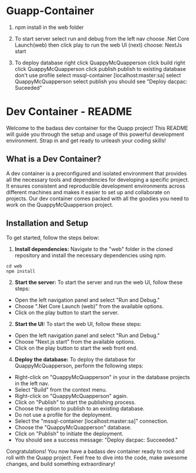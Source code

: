 # Guapp-Container
1. npm install in the web folder
2. To start server
    select run and debug from the left nav
    choose .Net Core Launch(web)
    then click play
    to run the web UI (next)
    choose: NextJs start

3. To deploy database
right click QuappyMcQuapperson
click build
right click QuappyMcQuapperson
click publish
    publish to existing database
    don't use profile
    select mssql-container [localhost:master:sa]
    select QuappyMcQuapperson
    select publish
    you should see "Deploy dacpac: Suceeded"
    

# Dev Container - README

Welcome to the badass dev container for the Quapp project! This README will guide you through the setup and usage of this powerful development environment. Strap in and get ready to unleash your coding skills!

## What is a Dev Container?

A dev container is a preconfigured and isolated environment that provides all the necessary tools and dependencies for developing a specific project. It ensures consistent and reproducible development environments across different machines and makes it easier to set up and collaborate on projects. Our dev container comes packed with all the goodies you need to work on the QuappyMcQuapperson project.

## Installation and Setup

To get started, follow the steps below:

1. **Install dependencies:** Navigate to the "web" folder in the cloned repository and install the necessary dependencies using npm.

```shell
cd web
npm install
```

2. **Start the server:** To start the server and run the web UI, follow these steps:

- Open the left navigation panel and select "Run and Debug."
- Choose ".Net Core Launch (web)" from the available options.
- Click on the play button to start the server.

2. **Start the UI:** To start the web UI, follow these steps:

- Open the left navigation panel and select "Run and Debug."
- Choose "Next.js start" from the available options.
- Click on the play button to start the web front end.

4. **Deploy the database:** To deploy the database for QuappyMcQuapperson, perform the following steps:

- Right-click on "QuappyMcQuapperson" in your in the database projects in the left nav.
- Select "Build" from the context menu.
- Right-click on "QuappyMcQuapperson" again.
- Click on "Publish" to start the publishing process.
- Choose the option to publish to an existing database.
- Do not use a profile for the deployment.
- Select the "mssql-container [localhost:master:sa]" connection.
- Choose the "QuappyMcQuapperson" database.
- Click on "Publish" to initiate the deployment.
- You should see a success message: "Deploy dacpac: Succeeded."

Congratulations! You now have a badass dev container ready to rock and roll with the Quapp project. Feel free to dive into the code, make awesome changes, and build something extraordinary!

